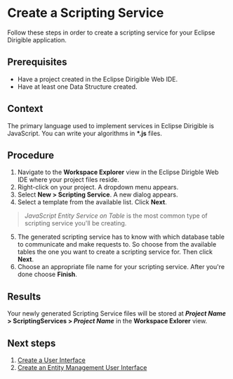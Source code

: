 # Create a Scripting Service

Follow these steps in order to create a scripting service for your Eclipse Dirigible application.

## Prerequisites

* Have a project created in the Eclipse Dirigible Web IDE.
* Have at least one Data Structure created.

## Context

The primary language used to implement services in Eclipse Dirigible is JavaScript. You can write your algorithms in **\*.js** files.

## Procedure


1. Navigate to the **Workspace Explorer** view in the Eclipse Dirigble Web IDE where your project files reside.
2. Right-click on your project. A dropdown menu appears.
3. Select **New > Scripting Service**. A new dialog appears.
4. Select a template from the available list. Click **Next**.

  > *JavaScript Entity Service on Table* is the most common type of scripting service you'll be creating.

5. The generated scripting service has to know with which database table to communicate and make requests to. So choose from the available tables the one you want to create a scripting service for. Then click **Next**.
6. Choose an appropriate file name for your scripting service. After you're done choose **Finish**.


## Results

Your newly generated Scripting Service files will be stored at <b>*Project Name* > ScriptingServices > *Project Name*</b> in the **Workspace Exlorer** view.


## Next steps

1. [Create a User Interface][1]
2. [Create an Entity Management User Interface][2]

[1]: https://github.com/dirigiblelabs/curriculum/tree/master/NikolayMateev/WrittenDocumentation/Dirigible-Basics/UserInterfaces.md
[2]: https://github.com/dirigiblelabs/curriculum/tree/master/NikolayMateev/WrittenDocumentation/Dirigible-Basics/ManagingEntityTemplates.md
